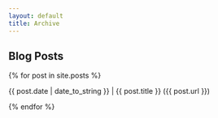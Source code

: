 ```yaml
---
layout: default
title: Archive
---
```


## Blog Posts

<div class="main-content">
<div class="posts-list">
{% for post in site.posts %}
  <p>{{ post.date | date_to_string }} | {{ post.title }} ({{ post.url }})</p>
{% endfor %}
</div>
</div>